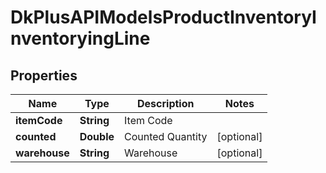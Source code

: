 
# DkPlusAPIModelsProductInventoryInventoryingLine

## Properties
Name | Type | Description | Notes
------------ | ------------- | ------------- | -------------
**itemCode** | **String** | Item Code | 
**counted** | **Double** | Counted Quantity |  [optional]
**warehouse** | **String** | Warehouse |  [optional]



